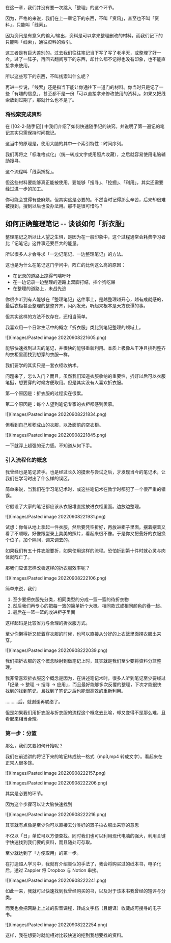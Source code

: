 在这一章，我们并没有要一次跳入「整理」的这个环节。

因为，严格的来说，我们在上一章记下的东西，不叫「资讯」，甚至也不叫「资料」，只能叫「线索」。

因为资讯是有意义的输入/输出，资料是可以拿来整理删改的材料，而我们记下的只能叫「线索」，通往资料的索引。

这三者是有巨大差别的。过去我们往往笔记当下写了写了老半天，或整理了好一会。过了一阵子，再回去翻阅写下的东西，却什么都不记得也没有印象，也不能直接拿来使用。

所以这些写下的东西，不叫线索叫什么呢？

再进一步说，「线索」还是指当下能让你通往下一道门的材料。你当时只是记了一些「有趣的信息」，甚至都不是一份「可以直接拿来修改使用的资料」。如果又把线索放到过期了，那就什么也不是了。

### 将线索变成资料

在 [[02-2-随手记]] 中我们介绍了如何快速随手记的诀窍。并说明了第一遍记的笔记其实只需保持时间戳记。

这当中的原理是，使用大脑的其中一个索引特性：时间序列。

我们再将之「标准格式化」（统一转成文字或用照片收藏），之后就容易使用电脑辅助搜寻。

这个流程叫「线索捕捉」。

但这些材料要能够真正能被使用，要能够「搜寻」、「挖掘」、「利用」，其实还需要经过进一步的加工。

你可能会觉得有些麻烦。但其实这是必要的。不然当时记得那么辛苦，后来却很难被搜到，搜到以后也没办法用。那不是很可惜吗？

## 如何正确整理笔记 -- 谈谈如何「折衣服」


整理笔记之所以让人望之生惧，是因为在一般印象中，这个过程通常会耗费学习者比「记笔记」这件事还要巨大的能量。

所以很多人才会寻求「一边记笔记、一边整理笔记」的方法。

这也是为什么在笔记这门学问中，阵亡的比例这么高的原因：

* 在记录的道路上跑得气喘吁吁
* 在一边记录一边整理的道路上双脚打结，摔个狗吃屎
* 在整理的道路上，未战先逃

你很少听到有人能够在「整理笔记」这件事上，是越整理越开心，越有成就感的，最后衣柜甚至整理的整整齐齐，闪闪发光，听起来根本是天方夜谭的事。

但其实这样的方法不仅存在，还相当简单。

我喜欢用一个日常生活中的概念「折衣服」类比到笔记整理的领域上。

![](images/Pasted image 20220908221605.png)

能够快速找到过去的笔记，并很快的能够重新利用。本质上极像从干净且排列整齐的衣柜里面找到想穿的衣服一样。

我们要学的其实只是一套衣柜收纳术。

问题来了，怎么入门？而且，虽然我们知道衣服收纳的重要性，折好以后可以衣服笔挺，想要穿的时候方便取用。但是其实没有人喜欢折衣服。

第一个原因是：折衣服的过程实在很累。

第二个原因是：每个人望到笔记专家的衣柜都感到羡慕。

![](images/Pasted image 20220908221834.png)

但看到自己堆积成山的衣服，以及面前的空衣柜。

![](images/Pasted image 20220908221845.png)

一下就浮上超强的无力感。不知道从何下手。


### 引入流程化的概念

我曾经也是笔记苦手。也是经过长久的摸索与尝试之后，才发现当今的笔记术，让我们在学习时出了什么样的误区。

简单来说，当我们在学习笔记术时，或这些笔记术在教学时都犯了一个很严重的错误。

它假设了大家的笔记都应该从衣服堆直接放进衣柜里面。边放边整理。

![](images/Pasted image 20220908221931.png)

试想：你每从地上拿起一件衣服，然后要凭空折好，再放进柜子里面。摆着摆着又看了不顺眼，好像跟型录上美美的照片，看起来很不像。于是你又把叠好的衣服换个位子，加个隔间，调来调去的。

如果我们有五十件衣服要折，如果使用这样的流程。恐怕折到第十件时就心灵与肉体就阵亡了。

那我们应该怎样改善这样的折衣服效率呢？

![](images/Pasted image 20220908222106.png)

简单来说，我们

1. 至少要把衣服先分类，相同类型的分成一篮一篮的待折衣物
2. 然后我们再专心的把每一篮的简单折个大概。相同款式或相同颜色的叠一起。
3. 最后在一篮一篮的收进柜子里面

这样起码是比较省力与合理的折衣服方式。

至少你懒得折又赶着穿衣服的时候，也可以直接从分好的上衣篮里面捞衣服出来穿。

![](images/Pasted image 20220908222039.png)


我们把折衣服的这个概念映射到做笔记上时，其实就是我们至少要将资料分篮整理。

我非常喜欢折衣服这个概念是因为，在讲述笔记术时，很多人听到笔记至少要经过「纪录 -> 整理 -> 搜寻 -> 应用」，而且最好能够多次反覆的整理，下次才能很快找到的找到笔记，且找到了笔记之后也能很高效的重新利用。

..........后，就谢谢再联络了。

但是如果我们用折衣服与折衣服的流程这个概念去比喻，却又变得不是那么难，且看起来相当合理。



### 第一步：分篮

那么，我们又要如何开始呢？

我们在前述讲的将记下来的笔记转成统一格式（mp3,mp4 转成文字）。看起来在正常人很多馀。

![](images/Pasted image 20220908222157.png)

![](images/Pasted image 20220908222206.png)

其实是必要的环节。

因为这个步骤可以让大脑快速找到

![](images/Pasted image 20220908222216.png)

其实就有点像是至少你可以直接去分类好的篮子拉衣服出来穿的意思

不仅以「日」单位可以方便查找。同时我们也可以利用现代电脑的强大，利用关键字快速找到我们要的资料，而且随处可存取。

至少就达到了「方便取用」的第一步。

在打造超人学习中，我就有介绍类似的手法了，我会将购买过的纸本书，电子化后，透过 Zappier 将 Dropbox 与 Notion 串接。

![](images/Pasted image 20220908222241.png)

如此一来，我就可以快速找到我曾经购买的书，以及对于该本书我曾经的短评与分类。

而我也会把网路上上过的影音课程，转成文字档（且翻译）收藏成可搜寻的电子书。

![](images/Pasted image 20220908222254.png)

这样，我在想要时就能相对比较快速的挖到我想要找的资料。
